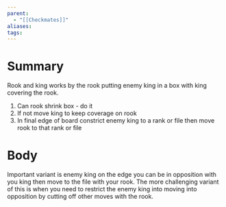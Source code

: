 ```yaml
---
parent:
  - "[[Checkmates]]"
aliases: 
tags:
---
```

# Summary 
Rook and king works by the rook putting enemy king in a box with king covering the rook. 
1. Can rook shrink box - do it
2. If not move king to keep coverage on rook
3. In final edge of board constrict enemy king to a rank or file then move rook to that rank or file
# Body
Important variant is enemy king on the edge you can be in opposition with you king then move to the file with your rook. The more challenging variant of this is when you need to restrict the enemy king into moving into opposition by cutting off other moves with the rook.
